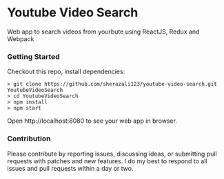 # Youtube Video Search

Web app to search videos from yourbute using ReactJS, Redux and Webpack

### Getting Started

Checkout this repo, install dependencies:

```
> git clone https://github.com/sherazali123/youtube-video-search.git YoutubeVideoSearch
> cd YoutubeVideoSearch
> npm install
> npm start
```
Open http://localhost:8080 to see your web app in browser.

### Contribution

Please contribute by reporting issues, discussing ideas, or submitting pull requests with patches and new features. I do my best to respond to all issues and pull requests within a day or two.